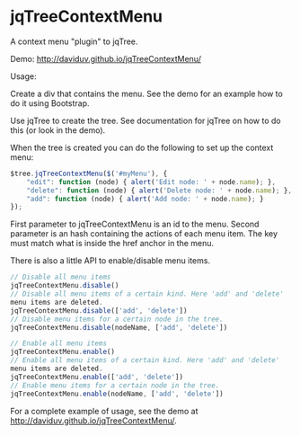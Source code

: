 jqTreeContextMenu
=================

A context menu "plugin" to jqTree.

Demo: http://daviduv.github.io/jqTreeContextMenu/

Usage:

Create a div that contains the menu. See the demo for an example how to
do it using Bootstrap.

Use jqTree to create the tree. See documentation for jqTree on how to do
this (or look in the demo).

When the tree is created you can do the following to set up the context
menu:
```JavaScript
$tree.jqTreeContextMenu($('#myMenu'), {
    "edit": function (node) { alert('Edit node: ' + node.name); },
    "delete": function (node) { alert('Delete node: ' + node.name); },
    "add": function (node) { alert('Add node: ' + node.name); }
});
```

First parameter to jqTreeContextMenu is an id to the menu.
Second parameter is an hash containing the actions of each menu item.
The key must match what is inside the href anchor in the menu.

There is also a little API to enable/disable menu items.
```JavaScript
// Disable all menu items
jqTreeContextMenu.disable()
// Disable all menu items of a certain kind. Here 'add' and 'delete'
menu items are deleted.
jqTreeContextMenu.disable(['add', 'delete'])
// Disable menu items for a certain node in the tree.
jqTreeContextMenu.disable(nodeName, ['add', 'delete'])

// Enable all menu items
jqTreeContextMenu.enable()
// Enable all menu items of a certain kind. Here 'add' and 'delete'
menu items are deleted.
jqTreeContextMenu.enable(['add', 'delete'])
// Enable menu items for a certain node in the tree.
jqTreeContextMenu.enable(nodeName, ['add', 'delete'])
```

For a complete example of usage, see the demo at http://daviduv.github.io/jqTreeContextMenu/.

